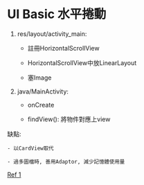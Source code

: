 # UI Basic 水平捲動

1. res/layout/activity_main:

	- 註冊HorizontalScrollView

	- HorizontalScrollView中放LinearLayout

	- 塞Image

2. java/MainActivity:

	- onCreate

	- findView(): 將物件對應上view


缺點:

	- 以CardView取代

	- 過多圖檔時, 善用Adaptor, 減少記憶體使用量



[Ref 1](https://sites.google.com/site/ronforwork/Home/android-2)
